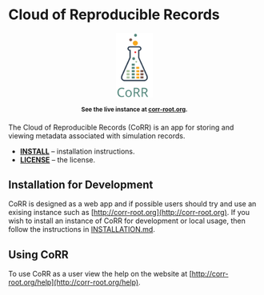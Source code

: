  # Cloud of Reproducible Records

<p align="center">
    <img src="corr-view/frontend/images/logo.svg"
         height="130">
</p>

<p align="center"><sup><strong>
See the live instance at <a href="http://corr-root.org/">corr-root.org</a>.
</strong></sup></p>

The Cloud of Reproducible Records (CoRR) is an app for storing and
viewing metadata associated with simulation records.

* **[INSTALL](INSTALLATION.md)** – installation instructions.
* **[LICENSE](LICENSE.md)** – the license.

## Installation for Development

CoRR is designed as a web app and if possible users should try and use
an exising instance such as
[http://corr-root.org](http://corr-root.org). If you wish to install
an instance of CoRR for development or local usage, then follow the
instructions in [INSTALLATION.md](INSTALLATION.md).

## Using CoRR

To use CoRR as a user view the help on the website at
[http://corr-root.org/help](http://corr-root.org/help).
